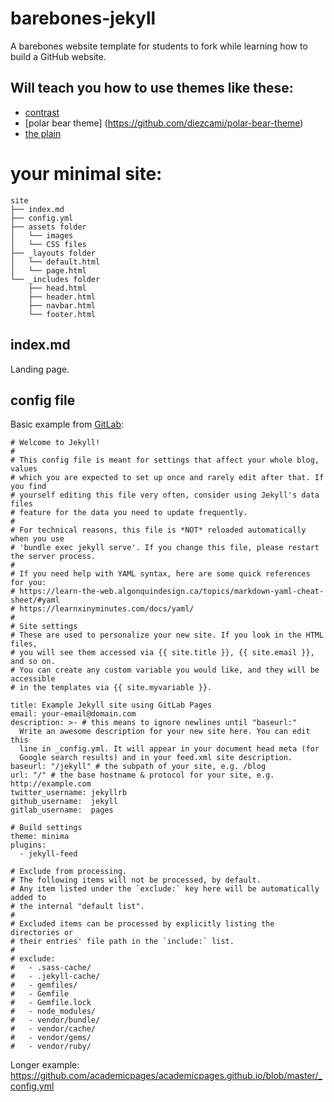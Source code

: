 # barebones-jekyll

A barebones website template for students to fork while learning how to build a GitHub website. 


## Will teach you how to use themes like these:

* [contrast](https://github.com/niklasbuschmann/contrast)
* [polar bear theme] (https://github.com/diezcami/polar-bear-theme)
* [the plain](https://heiswayi.github.io/the-plain/)

# your minimal site:

```
site  
├── index.md   
├── config.yml  
├── assets folder  
│   └── images    
│   └── CSS files  
├── _layouts folder  
│   └── default.html  
│   └── page.html   
└── _includes folder   
    ├── head.html  
    ├── header.html  
    ├── navbar.html  
    └── footer.html  
``` 
  
## index.md

Landing page. 


## config file

Basic example from [GitLab](https://gitlab.com/pages/jekyll/blob/master/_config.yml):

````
# Welcome to Jekyll!
#
# This config file is meant for settings that affect your whole blog, values
# which you are expected to set up once and rarely edit after that. If you find
# yourself editing this file very often, consider using Jekyll's data files
# feature for the data you need to update frequently.
#
# For technical reasons, this file is *NOT* reloaded automatically when you use
# 'bundle exec jekyll serve'. If you change this file, please restart the server process.
#
# If you need help with YAML syntax, here are some quick references for you: 
# https://learn-the-web.algonquindesign.ca/topics/markdown-yaml-cheat-sheet/#yaml
# https://learnxinyminutes.com/docs/yaml/
#
# Site settings
# These are used to personalize your new site. If you look in the HTML files,
# you will see them accessed via {{ site.title }}, {{ site.email }}, and so on.
# You can create any custom variable you would like, and they will be accessible
# in the templates via {{ site.myvariable }}.

title: Example Jekyll site using GitLab Pages
email: your-email@domain.com
description: >- # this means to ignore newlines until "baseurl:"
  Write an awesome description for your new site here. You can edit this
  line in _config.yml. It will appear in your document head meta (for
  Google search results) and in your feed.xml site description.
baseurl: "/jekyll" # the subpath of your site, e.g. /blog
url: "/" # the base hostname & protocol for your site, e.g. http://example.com
twitter_username: jekyllrb
github_username:  jekyll
gitlab_username:  pages

# Build settings
theme: minima
plugins:
  - jekyll-feed

# Exclude from processing.
# The following items will not be processed, by default.
# Any item listed under the `exclude:` key here will be automatically added to
# the internal "default list".
#
# Excluded items can be processed by explicitly listing the directories or
# their entries' file path in the `include:` list.
#
# exclude:
#   - .sass-cache/
#   - .jekyll-cache/
#   - gemfiles/
#   - Gemfile
#   - Gemfile.lock
#   - node_modules/
#   - vendor/bundle/
#   - vendor/cache/
#   - vendor/gems/
#   - vendor/ruby/

````
  
Longer example: https://github.com/academicpages/academicpages.github.io/blob/master/_config.yml
